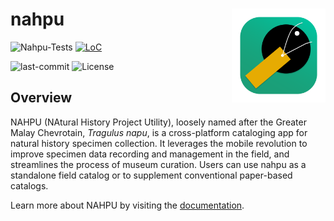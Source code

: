 # nahpu <img src="assets/launcher/icon_desktop.png" alt="nahpu logo" align="right" width="150"/>

![Nahpu-Tests](https://github.com/hhandika/nahpu/workflows/Nahpu-Tests/badge.svg)
[![LoC](https://tokei.rs/b1/github/hhandika/nahpu?category=code)](https://github.com/XAMPPRocky/tokei)
<!-- ![GH-Downloads](https://img.shields.io/github/downloads/hhandika/nahpu/total?color=blue&label=gh-release-downloads) -->
![last-commit](https://img.shields.io/github/last-commit/hhandika/nahpu)
![License](https://img.shields.io/github/license/hhandika/nahpu)

## Overview

NAHPU (NAtural History Project Utility), loosely named after the Greater Malay Chevrotain, *Tragulus napu*, is a cross-platform cataloging app for natural history specimen collection. It leverages the mobile revolution to improve specimen data recording and management in the field, and streamlines the process of museum curation. Users can use nahpu as a standalone field catalog or to supplement conventional paper-based catalogs.

Learn more about NAHPU by visiting the [documentation](https://nahpu.app).
